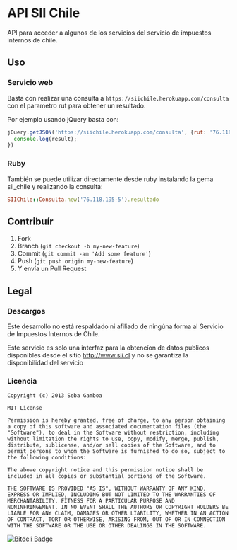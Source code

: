 # API SII Chile

API para acceder a algunos de los servicios del
servicio de impuestos internos de chile.

## Uso

### Servicio web

Basta con realizar una consulta a `https://siichile.herokuapp.com/consulta`
con el parametro rut para obtener un resultado.

Por ejemplo usando jQuery basta con:

```javascript
jQuery.getJSON('https://siichile.herokuapp.com/consulta', {rut: '76.118.195-5'}, function(result) {
  console.log(result);
})
```

### Ruby

También se puede utilizar directamente desde ruby instalando la gema sii_chile
y realizando la consulta:

```ruby
SIIChile::Consulta.new('76.118.195-5').resultado
```

## Contribuír

1. Fork
2. Branch (`git checkout -b my-new-feature`)
3. Commit (`git commit -am 'Add some feature'`)
4. Push (`git push origin my-new-feature`)
5. Y envía un Pull Request

## Legal

### Descargos

Este desarrollo no está respaldado ni afiliado de ningúna forma al
Servicio de Impuestos Internos de Chile.

Este servicio es solo una interfaz para la obtencíon de datos publicos
disponibles desde el sitio http://www.sii.cl y no se garantiza la disponibilidad
del servicio

### Licencia

```text
Copyright (c) 2013 Seba Gamboa

MIT License

Permission is hereby granted, free of charge, to any person obtaining
a copy of this software and associated documentation files (the
"Software"), to deal in the Software without restriction, including
without limitation the rights to use, copy, modify, merge, publish,
distribute, sublicense, and/or sell copies of the Software, and to
permit persons to whom the Software is furnished to do so, subject to
the following conditions:

The above copyright notice and this permission notice shall be
included in all copies or substantial portions of the Software.

THE SOFTWARE IS PROVIDED "AS IS", WITHOUT WARRANTY OF ANY KIND,
EXPRESS OR IMPLIED, INCLUDING BUT NOT LIMITED TO THE WARRANTIES OF
MERCHANTABILITY, FITNESS FOR A PARTICULAR PURPOSE AND
NONINFRINGEMENT. IN NO EVENT SHALL THE AUTHORS OR COPYRIGHT HOLDERS BE
LIABLE FOR ANY CLAIM, DAMAGES OR OTHER LIABILITY, WHETHER IN AN ACTION
OF CONTRACT, TORT OR OTHERWISE, ARISING FROM, OUT OF OR IN CONNECTION
WITH THE SOFTWARE OR THE USE OR OTHER DEALINGS IN THE SOFTWARE.
```


[![Bitdeli Badge](https://d2weczhvl823v0.cloudfront.net/sagmor/sii_chile/trend.png)](https://bitdeli.com/free "Bitdeli Badge")

